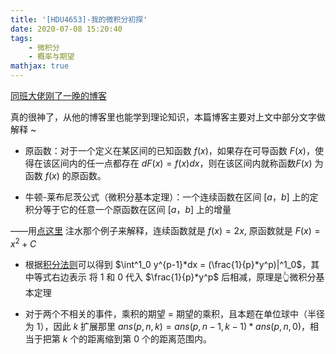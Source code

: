```yaml
---
title: '[HDU4653]-我的微积分初探'
date: 2020-07-08 15:20:40
tags: 
    - 微积分
    - 概率与期望
mathjax: true
---
```


[同班大佬刚了一晚的博客](https://coderoj.gitee.io/2020/07/01/3880663/)

真的很神了，从他的博客里也能学到理论知识，本篇博客主要对上文中部分文字做解释 ~

* 原函数：对于一个定义在某区间的已知函数 $f(x)$，如果存在可导函数 $F(x)$，使得在该区间内的任一点都存在 $dF(x)=f(x)dx$，则在该区间内就称函数$F(x)$ 为函数 $f(x)$ 的原函数。

* 牛顿-莱布尼茨公式（微积分基本定理）：一个连续函数在区间 $[a，b]$ 上的定积分等于它的任意一个原函数在区间 $[a，b]$ 上的增量

——用[点这里](https://www.shuxuele.com/calculus/integration-introduction.html) 注水那个例子来解释，连续函数就是 $f(x) = 2x$, 原函数就是 $F(x) = x^2 + C$

* 根据[积分法则](https://www.shuxuele.com/calculus/integration-rules.html)可以得到 $\int^1_0 y^{p-1}*dx = (\frac{1}{p}*y^p)|^1_0$，其中等式右边表示 将 $1$ 和 $0$ 代入 $\frac{1}{p}*y^p$ 后相减，原理是👆微积分基本定理

* 对于两个不相关的事件，乘积的期望 = 期望的乘积，且本题在单位球中（半径为 $1$），因此 $k$ 扩展那里 $ans(p, n, k) = ans(p, n - 1, k - 1) * ans(p, n, 0)$，相当于把第 $k$ 个的距离缩到第 $0$ 个的距离范围内。